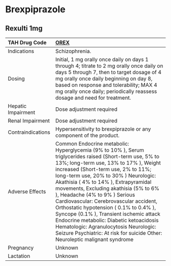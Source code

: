 # Brexpiprazole

## Rexulti 1mg

| TAH Drug Code      | [OREX](https://www.tahsda.org.tw/drugs/hissearch.php?drug_code=OREX)                                                                                                                                                                                                                                                                                                                                                                                                                                                                                                                                                                                |
|:-------------------|:----------------------------------------------------------------------------------------------------------------------------------------------------------------------------------------------------------------------------------------------------------------------------------------------------------------------------------------------------------------------------------------------------------------------------------------------------------------------------------------------------------------------------------------------------------------------------------------------------------------------------------------------------|
| Indications        | Schizophrenia.                                                                                                                                                                                                                                                                                                                                                                                                                                                                                                                                                                                                                                      |
| Dosing             | Initial, 1 mg orally once daily on days 1 through 4; titrate to 2 mg orally once daily on days 5 through 7, then to target dosage of 4 mg orally once daily beginning on day 8, based on response and tolerability; MAX 4 mg orally once daily; periodically reassess dosage and need for treatment.                                                                                                                                                                                                                                                                                                                                                |
| Hepatic Impairment | Dose adjustment required                                                                                                                                                                                                                                                                                                                                                                                                                                                                                                                                                                                                                            |
| Renal Impairment   | Dose adjustment required                                                                                                                                                                                                                                                                                                                                                                                                                                                                                                                                                                                                                            |
| Contraindications  | Hypersensitivity to brexpiprazole or any component of the product.                                                                                                                                                                                                                                                                                                                                                                                                                                                                                                                                                                                  |
| Adverse Effects    | Common Endocrine metabolic: Hyperglycemia (9% to 10% ), Serum triglycerides raised (Short-term use, 5% to 13%; long-term use, 13% to 17% ), Weight increased (Short-term use, 2% to 11%; long-term use, 20% to 30% ) Neurologic: Akathisia ( 4% to 14% ), Extrapyramidal movements, Excluding akathisia (5% to 6% ), Headache (4% to 9% ) Serious Cardiovascular: Cerebrovascular accident, Orthostatic hypotension ( 0.1% to 0.4% ), Syncope (0.1% ), Transient ischemic attack Endocrine metabolic: Diabetic ketoacidosis Hematologic: Agranulocytosis Neurologic: Seizure Psychiatric: At risk for suicide Other: Neuroleptic malignant syndrome |
| Pregnancy          | Unknown                                                                                                                                                                                                                                                                                                                                                                                                                                                                                                                                                                                                                                             |
| Lactation          | Unknown                                                                                                                                                                                                                                                                                                                                                                                                                                                                                                                                                                                                                                             |

